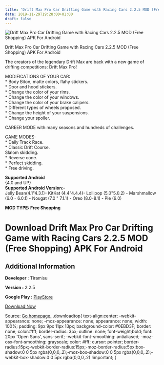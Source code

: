 ```yaml
---
title: 'Drift Max Pro Car Drifting Game with Racing Cars 2.2.5 MOD (Free Shopping) APK For Android'
date: 2019-11-29T19:28:00+01:00
draft: false
---
```


![Drift Max Pro Car Drifting Game with Racing Cars 2.2.5 MOD (Free Shopping) APK For Android](https://i0.wp.com/apkhome.net/wp-content/uploads/2019/11/Drift-Max-Pro-Car-Drifting-Game-with-Racing-Cars-2.png "Drift Max Pro Car Drifting Game with Racing Cars 2.2.5 MOD (Free Shopping) APK For Android")

  

Drift Max Pro Car Drifting Game with Racing Cars 2.2.5 MOD (Free Shopping) APK For Android

The creators of the legendary Drift Max are back with a new game of drifting competitions: Drift Max Pro!

MODIFICATIONS OF YOUR CAR:  
\* Body Biton, matte colors, flahy stickers.  
\* Door and hood stickers.  
\* Change the color of your rims.  
\* Change the color of your windows.  
\* Change the color of your brake calipers.  
\* Different types of wheels proposed.  
\* Change the height of your suspensions.  
\* Change your spoiler.

CAREER MODE with many seasons and hundreds of challenges.

GAME MODES:  
\* Daily Track Race.  
\* Classic Drift Course.  
Slalom skidding.  
\* Reverse cone.  
\* Perfect skidding.  
\* Free driving.

**Supported Android**  
{4.0 and UP}  
**Supported Android Version**:-  
Jelly Bean(4.1"4.3.1)- KitKat (4.4"4.4.4)- Lollipop (5.0"5.0.2) - Marshmallow (6.0 - 6.0.1) - Nougat (7.0 " 7.1.1) - Oreo (8.0-8.1) - Pie (9.0)

**MOD TYPE: Free Shopping**

Download Drift Max Pro Car Drifting Game with Racing Cars 2.2.5 MOD (Free Shopping) APK For Android
===================================================================================================

Additional Information
----------------------

**Developer :** Tiramisu

**Version :** 2.2.5

**Google Play :** [PlayStore](https://play.google.com/store/apps/details?id=com.tiramisu.driftmax2)

  

[Download Now](https://store4app.co/post/drift-max-pro-car-drifting-game-with-racing-cars-2-2-5-mod-free-shopping-apk-for-android_1575051288)

  
Source: [Go homepage.](https://store4app.co/post/drift-max-pro-car-drifting-game-with-racing-cars-2-2-5-mod-free-shopping-apk-for-android_1575051288) .downloadtop{ text-align:center; -webkit-appearance: none; -moz-appearance: none; appearance: none; width: 100%; padding: 9px 9px 11px 13px; background-color: #0EBD3F; border: none; color:#fff; border-radius: 3px; outline: none; font-weight;bold; font: 20px 'Open Sans', sans-serif; -webkit-font-smoothing: antialiased; -moz-osx-font-smoothing: grayscale; color: #fff; cursor: pointer; border-radius:15px;-webkit-border-radius:15px;-moz-border-radius:5px;box-shadow:0 0 5px rgba(0,0,0,.2);-moz-box-shadow:0 0 5px rgba(0,0,0,.2);-webkit-box-shadow:0 0 5px rgba(0,0,0,.2) !important; }